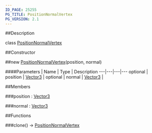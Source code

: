 ```yaml
---
ID_PAGE: 25255
PG_TITLE: PositionNormalVertex
PG_VERSION: 2.1
---
```

##Description

class [PositionNormalVertex](/classes/2.2-alpha/PositionNormalVertex)



##Constructor

##new [PositionNormalVertex](/classes/2.2-alpha/PositionNormalVertex)(position, normal)



####Parameters
 | Name | Type | Description
---|---|---|---
optional | position | [Vector3](/classes/2.2-alpha/Vector3) | 
optional | normal | [Vector3](/classes/2.2-alpha/Vector3) | 

##Members

###position : [Vector3](/classes/2.2-alpha/Vector3)



###normal : [Vector3](/classes/2.2-alpha/Vector3)



##Functions

###clone() &rarr; [PositionNormalVertex](/classes/2.2-alpha/PositionNormalVertex)


